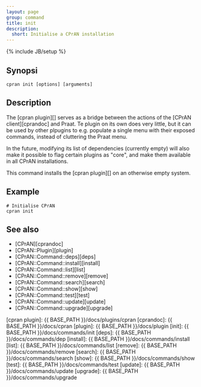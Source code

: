 ```yaml
---
layout: page
group: command
title: init
description:
  short: Initialise a CPrAN installation
---
```

{% include JB/setup %}

## Synopsi

    cpran init [options] [arguments]

## Description

The [cpran plugin][] serves as a bridge between the actions of the
[CPrAN client][cprandoc] and Praat. Te plugin on its own does very little, but
it can be used by other plpugins to e.g. populate a single menu with their
exposed commands, instead of cluttering the Praat menu.

In the future, modifying its list of dependencies (currently empty) will
also make it possible to flag certain plugins as "core", and make them available
in all CPrAN installations.

This command installs the [cpran plugin][] on an otherwise empty system.

## Example

    # Initialise CPrAN
    cpran init

## See also

* [CPrAN][cprandoc]
* [CPrAN::Plugin][plugin]
* [CPrAN::Command::deps][deps]
* [CPrAN::Command::install][install]
* [CPrAN::Command::list][list]
* [CPrAN::Command::remove][remove]
* [CPrAN::Command::search][search]
* [CPrAN::Command::show][show]
* [CPrAN::Command::test][test]
* [CPrAN::Command::update][update]
* [CPrAN::Command::upgrade][upgrade]

[cpran plugin]: {{ BASE_PATH }}/docs/plugins/cpran
[cprandoc]: {{ BASE_PATH }}/docs/cpran
[plugin]:   {{ BASE_PATH }}/docs/plugin
[init]:     {{ BASE_PATH }}/docs/commands/init
[deps]:     {{ BASE_PATH }}/docs/commands/dep
[install]:  {{ BASE_PATH }}/docs/commands/install
[list]:     {{ BASE_PATH }}/docs/commands/list
[remove]:   {{ BASE_PATH }}/docs/commands/remove
[search]:   {{ BASE_PATH }}/docs/commands/search
[show]:     {{ BASE_PATH }}/docs/commands/show
[test]:     {{ BASE_PATH }}/docs/commands/test
[update]:   {{ BASE_PATH }}/docs/commands/update
[upgrade]:  {{ BASE_PATH }}/docs/commands/upgrade

